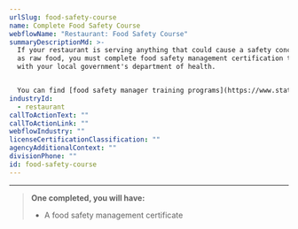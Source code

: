 ```yaml
---
urlSlug: food-safety-course
name: Complete Food Safety Course
webflowName: "Restaurant: Food Safety Course"
summaryDescriptionMd: >-
  If your restaurant is serving anything that could cause a safety concern, such
  as raw food, you must complete food safety management certification training
  with your local government's department of health.


  You can find [food safety manager training programs](https://www.state.nj.us/health/ceohs/documents/food-drug-safety/fmc_reminder_letter.pdf) on the State of New Jersey's website.
industryId:
  - restaurant
callToActionText: ""
callToActionLink: ""
webflowIndustry: ""
licenseCertificationClassification: ""
agencyAdditionalContext: ""
divisionPhone: ""
id: food-safety-course
---
```


---

> **One completed, you will have:**
>
> - A food safety management certificate
